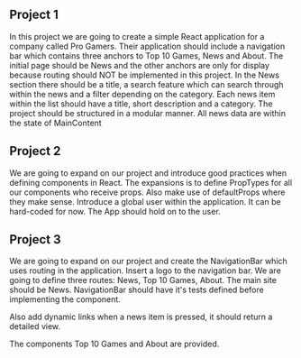 ## Project 1
In this project we are going to create a simple React application for a company called Pro Gamers. Their application should include a navigation bar which contains three anchors to Top 10 Games, News and About. The initial page should be News and the other anchors are only for display because routing should NOT be implemented in this project. In the News section there should be a title, a search feature which can search through within the news and a filter depending on the category. Each news item within the list should have a title, short description and a category. The project should be structured in a modular manner. All news data are within the state of MainContent

## Project 2
We are going to expand on our project and introduce good practices when defining components in React. The expansions is to define PropTypes for all our components who receive props. Also make use of defaultProps where they make sense. Introduce a global user within the application. It can be hard-coded for now. The App should hold on to the user.

## Project 3
We are going to expand on our project and create the NavigationBar which uses routing in the application. Insert a logo to the navigation bar. We are going to define three routes: News, Top 10 Games, About. The main site should be News. NavigationBar should have it's tests defined before implementing the component.

Also add dynamic links when a news item is pressed, it should return a detailed view.

The components Top 10 Games and About are provided.
